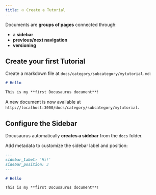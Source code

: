 ```yaml
---
title: 🔥 Create a Tutorial
---
```


Documents are **groups of pages** connected through:

- a **sidebar**
- **previous/next navigation**
- **versioning**

## Create your first Tutorial

Create a markdown file at `docs/category/subcategory/mytutorial.md`:

```md title="docs/category/subcategory/mytutorial.md"
# Hello

This is my **first Docusaurus document**!
```

A new document is now available at `http://localhost:3000/docs/category/subcategory/mytutorial`.

## Configure the Sidebar

Docusaurus automatically **creates a sidebar** from the `docs` folder.

Add metadata to customize the sidebar label and position:

```md title="docs/hello.md" {1-4}
---
sidebar_label: 'Hi!'
sidebar_position: 3
---

# Hello

This is my **first Docusaurus document**!
```